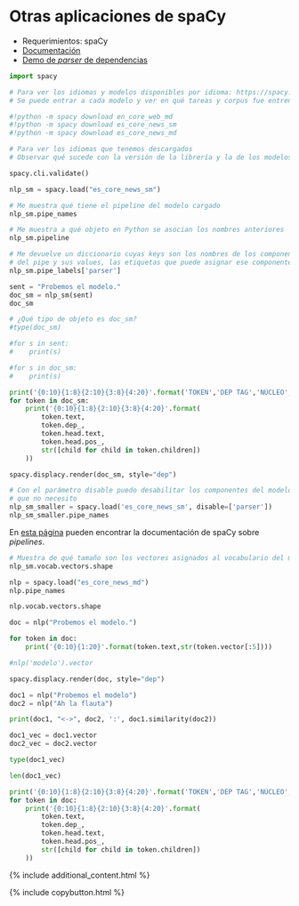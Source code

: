 # Otras aplicaciones de spaCy

- Requerimientos: spaCy
- [Documentación](https://spacy.io/usage/linguistic-features)
- [Demo de _parser_ de dependencias](https://explosion.ai/demos/displacy)


```python
import spacy
```


```python
# Para ver los idiomas y modelos disponibles por idioma: https://spacy.io/usage/models
# Se puede entrar a cada modelo y ver en qué tareas y corpus fue entrenado

#!python -m spacy download en_core_web_md
#!python -m spacy download es_core_news_sm
#!python -m spacy download es_core_news_md
```


```python
# Para ver los idiomas que tenemos descargados
# Observar qué sucede con la versión de la librería y la de los modelos

spacy.cli.validate()
```


```python
nlp_sm = spacy.load("es_core_news_sm")
```


```python
# Me muestra qué tiene el pipeline del modelo cargado
nlp_sm.pipe_names
```


```python
# Me muestra a qué objeto en Python se asocian los nombres anteriores
nlp_sm.pipeline
```


```python
# Me devuelve un diccionario cuyas keys son los nombres de los componentes
# del pipe y sus values, las etiquetas que puede asignar ese componente
nlp_sm.pipe_labels['parser']
```


```python
sent = "Probemos el modelo."
doc_sm = nlp_sm(sent)
doc_sm
```


```python
# ¿Qué tipo de objeto es doc_sm?
#type(doc_sm)
```


```python
#for s in sent:
#    print(s)
```


```python
#for s in doc_sm:
#    print(s)
```


```python
print('{0:10}{1:8}{2:10}{3:8}{4:20}'.format('TOKEN','DEP TAG','NÚCLEO','POS TAG','DEPENDENDIENTES'))
for token in doc_sm:
    print('{0:10}{1:8}{2:10}{3:8}{4:20}'.format(
        token.text,
        token.dep_,
        token.head.text,
        token.head.pos_,
        str([child for child in token.children])
    ))
```


```python
spacy.displacy.render(doc_sm, style="dep")
```


```python
# Con el parámetro disable puedo desabilitar los componentes del modelo
# que no necesito
nlp_sm_smaller = spacy.load('es_core_news_sm', disable=['parser'])
nlp_sm_smaller.pipe_names
```

En [esta página](https://spacy.io/usage/processing-pipelines) pueden encontrar la documentación de spaCy sobre _pipelines_.


```python
# Muestra de qué tamaño son los vectores asignados al vocabulario del modelo
nlp_sm.vocab.vectors.shape
```


```python
nlp = spacy.load("es_core_news_md")
nlp.pipe_names
```


```python
nlp.vocab.vectors.shape
```


```python
doc = nlp("Probemos el modelo.")

for token in doc:
    print('{0:10}{1:20}'.format(token.text,str(token.vector[:5])))
```


```python
#nlp('modelo').vector
```


```python
spacy.displacy.render(doc, style="dep")
```


```python
doc1 = nlp("Probemos el modelo")
doc2 = nlp("Ah la flauta")
```


```python
print(doc1, "<->", doc2, ':', doc1.similarity(doc2))
```


```python
doc1_vec = doc1.vector
doc2_vec = doc2.vector
```


```python
type(doc1_vec)
```


```python
len(doc1_vec)
```


```python
print('{0:10}{1:8}{2:10}{3:8}{4:20}'.format('TOKEN','DEP TAG','NÚCLEO','POS TAG','DEPENDENDIENTES'))
for token in doc:
    print('{0:10}{1:8}{2:10}{3:8}{4:20}'.format(
        token.text,
        token.dep_,
        token.head.text,
        token.head.pos_,
        str([child for child in token.children])
    ))
```

{% include additional_content.html %}

{% include copybutton.html %}

